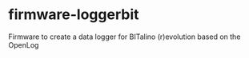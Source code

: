 # firmware-loggerbit
Firmware to create a data logger for BITalino (r)evolution based on the OpenLog
